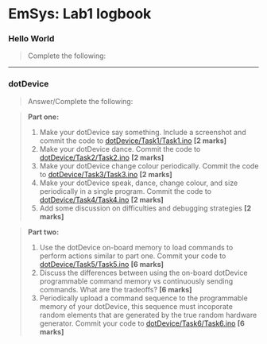 # EmSys: Lab1 logbook

### Hello World
> Complete the following:

--------------------------------
### dotDevice 
> Answer/Complete the following:

> __Part one:__
> 1. Make your dotDevice say something. Include a screenshot and commit the code to [dotDevice/Task1/Task1.ino](dotDevice/Task1/Task1.ino) __[2 marks]__
> 2. Make your dotDevice dance. Commit the code to [dotDevice/Task2/Task2.ino](dotDevice/Task2/Task2.ino) __[2 marks]__
> 3. Make your dotDevice change colour periodically. Commit the code to [dotDevice/Task3/Task3.ino](dotDevice/Task3/Task3.ino) __[2 marks]__
> 4. Make your dotDevice speak, dance, change colour, and size periodically in a single program. Commit the code to [dotDevice/Task4/Task4.ino](dotDevice/Task4/Task4.ino) __[2 marks]__
> 5. Add some discussion on difficulties and debugging strategies __[2 marks]__

>__Part two:__
> 1. Use the dotDevice on-board memory to load commands to perform actions similar to part one. Commit your code to [dotDevice/Task5/Task5.ino](dotDevice/Task5/Task5.ino) __[6 marks]__
> 2. Discuss the differences between using the on-board dotDevice programmable command memory vs continuously sending commands. What are the tradeoffs? __[6 marks]__ 
> 3. Periodically upload a command sequence to the programmable memory of your dotDevice, this sequence must incoporate random elements that are generated by the true random hardware generator. Commit your code to [dotDevice/Task6/Task6.ino](dotDevice/Task6/Task6.ino) __[6 marks]__